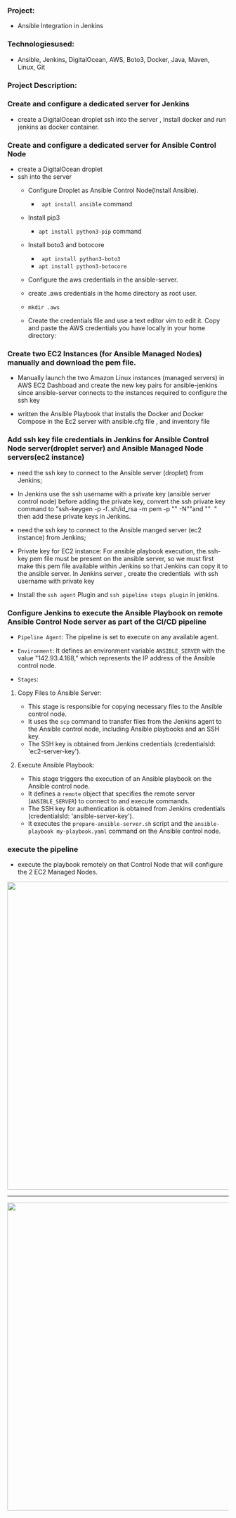  ### Project: 
   * Ansible Integration in Jenkins 
 ### Technologiesused: 
   * Ansible, Jenkins, DigitalOcean, AWS, Boto3, Docker, Java, Maven, Linux, Git

### Project Description:

### Create and configure a dedicated server for Jenkins 

   * create a DigitalOcean droplet ssh into the server ,  Install docker and run jenkins as docker container.

### Create and configure a dedicated server for Ansible Control Node
  * create a DigitalOcean droplet
  * ssh into the server
    * Configure Droplet as Ansible Control Node(Install Ansible).
       *  ``` apt install ansible``` command
    * Install pip3
       * ```apt install python3-pip``` command 
    * Install boto3 and botocore
      
       * ``` apt install python3-boto3```
       * ```apt install python3-botocore```
    *  Configure the aws credentials in the ansible-server.
     * create  .aws credentials  in the home directory as root user.
     *  ```mkdir .aws```
     *   Create the credentials file and use a text editor vim to edit it. Copy and paste the AWS credentials you have locally in your home directory:
    
    
### Create two  EC2 Instances (for Ansible Managed Nodes) manually and download the pem file.

* Manually launch the two Amazon Linux instances (managed servers) in AWS EC2 Dashboad and create the new key pairs for ansible-jenkins since ansible-server connects to the instances required to configure the ssh key

* written   the Ansible Playbook that installs  the  Docker and Docker Compose in the Ec2 server with ansible.cfg file , and inventory file



### Add ssh key file credentials in Jenkins for Ansible Control Node server(droplet server) and Ansible Managed Node servers(ec2 instance)

* need the ssh key to connect to the Ansible server (droplet) from Jenkins; 


*   In Jenkins use the ssh username with a private key (ansible server control node) before adding the private key, convert the ssh private key command to "ssh-keygen -p -f..sh/id_rsa -m pem -p "" -N""and ""  " then add these private keys in Jenkins. 

* need the ssh key to connect to the Ansible manged server  (ec2 instance) from Jenkins; 
*   Private key for EC2 instance: For ansible playbook execution, the.ssh-key pem file must be present on the ansible server, so we must first make this pem file available within Jenkins so that Jenkins can copy it to the ansible server. In Jenkins server , create the credentials  with ssh username with private key 


  * Install the ```ssh agent``` Plugin and  ```ssh pipeline steps plugin``` in jenkins.
      
### Configure Jenkins to execute the Ansible Playbook on remote Ansible Control Node server as part of the CI/CD pipeline

* ```Pipeline Agent```: The pipeline is set to execute on any available agent.

* ```Environment```: It defines an environment variable ```ANSIBLE_SERVER``` with the value "142.93.4.168," which represents the IP address of the Ansible control node.

* ```Stages```:

1. Copy Files to Ansible Server:

   * This stage is responsible for copying necessary files to the Ansible control node.
   * It uses the ```scp``` command to transfer files from the Jenkins agent to the Ansible control node, including Ansible playbooks and an SSH key.
   * The SSH key is obtained from Jenkins credentials (credentialsId: 'ec2-server-key').
     
2. Execute Ansible Playbook:

   * This stage triggers the execution of an Ansible playbook on the Ansible control node.
   * It defines a ```remote``` object that specifies the remote server (```ANSIBLE_SERVER```) to connect to and execute commands.
   * The SSH key for authentication is obtained from Jenkins credentials (credentialsId: 'ansible-server-key').
   * It executes the ```prepare-ansible-server.sh``` script and the ```ansible-playbook my-playbook.yaml``` command on the Ansible control node.
  
 ### execute the pipeline

   * execute the playbook remotely on that Control Node that will configure the 2 EC2 Managed Nodes.

<img src="https://github.com/Rajib-Mardi/Complete-CI-CD-Pipeline-with-EKS-and-AWS-ECR/assets/96679708/465fa75f-33d2-461a-9339-4d85426ecf65" width="700">

-----------------------------------------------------------------------------------------------------------------------------------

<img src="https://github.com/Rajib-Mardi/Complete-CI-CD-Pipeline-with-EKS-and-AWS-ECR/assets/96679708/df3d07e3-d9af-477d-848a-c60569a10e23" width="700">

